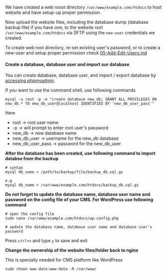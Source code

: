 We have created a web rooot directory `/var/www/example.com/htdocs` to host website and have setup-up proper permission.

Now upload the website files, including the database dump (database backup file) if you have one, to the website root `/var/www/example.com/htdocs` via SFTP using the `new-user` credentials  we created.

To create web root directory, re-set existing user's password, or to create a new-user and setup proper permission check [05-Add-Edit-Users.md]()

#### Create a database, database user and import our database

You can create database, database user, and import / export database by [accessing phpmyadmin](). 

If you want to use the command shell, use following commands

```
mysql -u root -p -e "create database new_db; GRANT ALL PRIVILEGES ON new_db.* TO new_db_user@localhost IDENTIFIED BY 'new_db_user_pass'"
```

Here

- root -> root user name
- -p -> will prompt to enter root user's password
- new_db -> new database name
- new_db_user -> username for the new_db database
- new_db_user_pass -> password for the new_db_user

**After the database has been created, use following command to import databse from the backup**

```
# syntax
mysql db_name < /path/to/backup/file/backup_db.sql.gz

e.g
mysql db_name < /var/www/example.com/htdocs/backup_db.sql.gz
```

**Do not forget to update the database name, database user name and password on the config file of your CMS. For WordPress use following command**

```
# open the config file
sudo nano /var/www/example.com/htdocs/wp-config.php

# update the database name, database user name and database user's password
```

Press `ctrl+x` and type `y` to save and exit 

**Change the ownership of the website files/folder back to nginx**

This is specially needed for CMS platform like WordPress

`sudo chown www-data:www-data -R /var/www/`